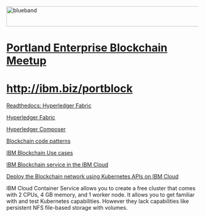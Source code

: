 <img src="https://farm5.staticflickr.com/4503/37148677233_71edc5a37b_o.png" width="1041" height="53" alt="blueband">

# <a href="https://www.meetup.com/Portland-Enterprise-Blockchain-Meetup/">Portland Enterprise Blockchain Meetup</a>

# <a href="https://ibm.biz/portblock">http://ibm.biz/portblock</a>

<a href="https://hyperledger-fabric.readthedocs.io/en/release-1.2/">Readthedocs: Hyperledger Fabric</a>

<a href="https://github.com/hyperledger/fabric">Hyperledger Fabric</a>

<a href="https://composer-playground.mybluemix.net/">Hyperledger Composer</a>

<a href="https://developer.ibm.com/code/patterns/category/blockchain/">Blockchain code patterns</a>

<a href="https://www.ibm.com/blockchain/use-cases/">IBM Blockchain Use cases</a>

<a href="https://www.ibm.com/cloud/blockchain-platform">IBM Blockchain service in the IBM Cloud</a>

<a href="https://github.com/IBM/blockchain-network-on-kubernetes">Deploy the Blockchain network using Kubernetes APIs on IBM Cloud</a>
<p>IBM Cloud Container Service allows you to create a free cluster that comes with 2 CPUs, 4 GB memory, and 1 worker node. It allows you to get familiar with and test Kubernetes capabilities. However they lack capabilities like persistent NFS file-based storage with volumes.<p>
